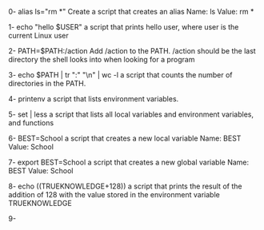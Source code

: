  0- alias ls="rm *" Create a script that creates an alias Name: ls Value: rm *

 1- echo "hello $USER" a script that prints hello user, where user is the current Linux user

 2- PATH=$PATH:/action Add /action to the PATH. /action should be the last directory the shell looks into when looking for a program

 3- echo $PATH | tr ":" "\n" | wc -l  a script that counts the number of directories in the PATH.

 4- printenv a script that lists environment variables.

 5- set | less a script that lists all local variables and environment variables, and functions

 6- BEST=School a script that creates a new local variable Name: BEST Value: School

 7- export BEST=School a script that creates a new global variable Name: BEST Value: School

 8- echo $(($TRUEKNOWLEDGE+128))  a script that prints the result of the addition of 128 with the value stored in the environment variable TRUEKNOWLEDGE

 9-     
